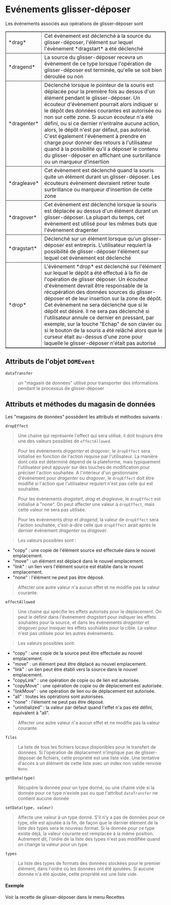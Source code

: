 Evénements glisser-déposer
==========================

<script type="text/python">
from browser import document as doc
from browser import alert
</script>

Les événements associés aux opérations de glisser-déposer sont

<table cellpadding=3 border=1>
<tr>
<td>*drag*</td>
<td>Cet évènement est déclenché à la source du glisser-déposer, l'élément sur lequel l'évènement *dragstart* a été déclenché
</td>
</tr>

<tr>
<td>*dragend*</td><td>La source du glisser-déposer recevra un évènement de ce type lorsque l'opération de glisser-déposer est terminée, qu'elle se soit bien déroulée ou non</td>
</tr>

<tr>
<td>*dragenter*</td><td>Déclenché lorsque le pointeur de la souris est déplacée pour la première fois au dessus d'un élément pendant le glisser-déposer. Un écouteur d'évènement pourrait alors indiquer si le dépôt des données courantes est autorisée ou non sur cette zone. Si aucun écouteur n'a été défini, ou si ce dernier n'entraîne aucune action, alors, le dépôt n'est par défaut, pas autorisé. C'est également l'évènement à prendre en charge pour donner des retours à l'utilisateur quand à la possibilité qu'il a déposer le contenu du glisser-déposer en affichant une surbrillance ou un marqueur d'insertion</td>
</tr>

<tr>
<td>*dragleave*</td><td>Cet évènement est déclenché quand la souris quite un élément durant un glisser-déposer. Les écouteurs évènement devraient retirer toute surbrillance ou marqueur d'insertion de cette zone</td>
</tr>

<tr>
<td>*dragover*</td><td>Cet évènement est déclenché lorsque la souris est déplacée au dessus d'un élément durant un glisser-déposer. La plupart du temps, cet évènement est utilisé pour les mêmes buts que l'évènement dragenter</td>
</tr>

<tr>
<td>*dragstart*</td><td>Déclenché sur un élément lorsque qu'un glisser-déposer est entrepris. L'utilisateur requiert la possibilité de glisser-déposer l'élément sur lequel cet évènement est déclenché</td>
</tr>

<tr>
<td>*drop*</td><td>L'évènement *drop* est déclenché sur l'élément sur lequel le dépôt a été effectué à la fin de l'opération de glisser déposer. Un écouteur d'évènement devrait être responsable de la récupération des données sources du glisser-déposer et de leur insertion sur la zone de dépôt. Cet évènement ne sera déclenché que si le dépôt est désiré. Il ne sera pas déclenché si l'utilisateur annule ce dernier en pressant, par exemple, sur la touche "Echap" de son clavier ou si le bouton de la souris a été relâché alors que le curseur était au-dessus d'une zone pour laquelle le glisser-déposer n'était pas autorisé</td>
</tr>

</table>

Attributs de l'objet `DOMEvent`
-------------------------------

`dataTransfer`
> un "magasin de données" utilisé pour transporter des informations pendant le processus de glisser-déposer 

Attributs et méthodes du magasin de données
-------------------------------------------

Les "magasins de données" possèdent les attributs et méthodes suivants :

`dropEffect`

> Une chaine qui représente l'effect qui sera utilisé, il doit toujours être une des valeurs possibles de  `effectAllowed`.

> Pour les événements *dragenter* et *dragover*, le `dropEffect` sera initialisé en fonction de l'action requise par l'utilisateur. La manière dont cela est déterminé dépend de la plateforme, mais typiquement l'utilisateur peut appuyer sur des touches de modification pour préciser l'action souhaitée. A l'intérieur d'un gestionnaire d'événement pour *dragenter* ou *dragover*, le `dropEffect` doit être modifié si l'action que l'utilisateur requiert n'est pas celle qui est souhaitée.

> Pour les événements *dragstart*, *drag* et *dragleave*, le `dropEffect` est initialisé à "none". On peut affecter une valeur à `dropEffect`, mais cette valeur ne sera pas utilisée.

> Pour les événements *drop* et *dragend*, la valeur de `dropEffect` sera l'action souhaitée, c'est-à-dire celle que `dropEffect` avait après le dernier événement *dragenter* ou *dragover*.

> Les valeurs possibles sont :

-    "copy" : une copie de l'élément source est effectuée dans le nouvel emplacement.
-    "move" : un élément est déplacé dans le nouvel emplacement.
-    "link" : un lien vers l'élément source est établie dans le nouvel emplacement.
-    "none" : l'élément ne peut pas être déposé.

> Affecter une autre valeur n'a aucun effet et ne modifie pas la valeur courante.


`effectAllowed`

> Une chaine qui spécifie les effets autorisés pour le déplacement. On peut le définir dans l'événement *dragstart* pour indiquer les effets souhaités pour la source, et dans les événements *dragenter* et *dragover* pour insiquer les effets souhiatés pour la cible. La valeur n'est pas utilisée pour les autres événements.

> Les valeurs possibles sont:

- "copy" : une copie de la source peut être effectuée au nouvel emplacement.
- "move" : un élément peut être déplacé au nouvel emplacement.
- "link" : un lien peut être établi vers la source dans le nouvel emplacement.
- "copyLink" : une opération de copie ou de lien est autorisée.
- "copyMove" : une opération de copie ou de déplacement est autorisée.
- "linkMove" : une opération de lien ou de déplacement est autorisée.
- "all" : toutes les opérations sont autorisées.
- "none" : l'élement ne peut pas être déposé.
- "uninitialized" : la valeur par défaut quand l'effet n'a pas été défini, équivalent à "all".

> Affecter une autre valeur n'a aucun effet et ne modifie pas la valeur courante.

`files`

> La liste de tous les fichiers locaux disponibles pour le transfert de données. Si l'opération de déplacement n'implique pas de glisser-déposer de fichiers, cette propriété est une liste vide. Une tentative d'accès à un élément de cette liste avec un index non valide renvoie `None`.

<code>getData(_type_)</code>

> Récupère la donnée pour un type donné, ou une chaine vide si la donnée pour ce type n'existe pas ou que l'attribut `dataTransfer` ne contient aucune donnée

<code>setData(_type_, _valeur_)</code>

> Affecte une valeur à un type donné. S'il n'y a pas de données pour ce type, elle est ajoutée à la fin, de façon que le dernier élément de la liste des types sera le nouveau format. Si la donnée pour ce type existe déjà, la valeur courante est remplacée à la même position. Autrement dit, l'ordre de la liste des types n'est pas modifiée quand on change la valeur pour un type.

`types`

> La liste des types de formats des données stockées pour le premier élément, dans l'ordre où les données ont été ajoutées. Si aucune donnée n'a été ajoutée, cette propriété est une liste vide.


#### Exemple

Voir la recette de glisser-déposer dans le menu Recettes
